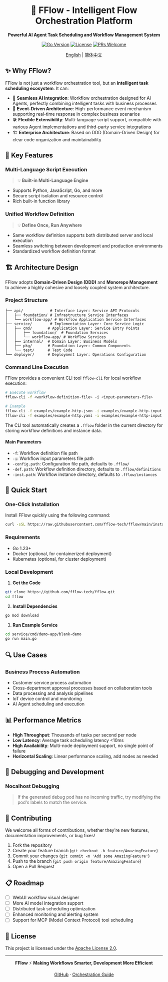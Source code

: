 <div align="center">

# 🚀 FFlow - Intelligent Flow Orchestration Platform

**Powerful AI Agent Task Scheduling and Workflow Management System**

[![Go Version](https://img.shields.io/badge/Go-1.16+-blue.svg)](https://golang.org/)
[![License](https://img.shields.io/badge/License-Apache%202.0-green.svg)](LICENSE)
[![PRs Welcome](https://img.shields.io/badge/PRs-welcome-brightgreen.svg)](CONTRIBUTING.md)

[English](README.md) | [简体中文](README.zh-CN.md)

</div>

## ✨ Why FFlow?

FFlow is not just a workflow orchestration tool, but an **intelligent task scheduling ecosystem**. It can:

- 🤖 **Seamless AI Integration**: Workflow orchestration designed for AI Agents, perfectly combining intelligent tasks with business processes
- 🔄 **Event-Driven Architecture**: High-performance event mechanism supporting real-time response in complex business scenarios
- 🛠️ **Flexible Extensibility**: Multi-language script support, compatible with various Agent implementations and third-party service integrations
- 🏗️ **Enterprise Architecture**: Based on DDD (Domain-Driven Design) for clear code organization and maintainability

## 🌟 Key Features

### Multi-Language Script Execution

> 💡 **Built-in Multi-Language Engine**

- Supports Python, JavaScript, Go, and more
- Secure script isolation and resource control
- Rich built-in function library

### Unified Workflow Definition

> 💡 **Define Once, Run Anywhere**

- Same workflow definition supports both distributed server and local execution
- Seamless switching between development and production environments
- Standardized workflow definition format

## 🏗️ Architecture Design

FFlow adopts **Domain-Driven Design (DDD)** and **Monorepo Management** to achieve a highly cohesive and loosely coupled system architecture.

### Project Structure

```
├── api/            # Interface Layer: Service API Protocols
│   ├── foundation/ # Infrastructure Service Interfaces
│   └── workflow-app/ # Workflow Application Service Interfaces
├── service/        # Implementation Layer: Core Service Logic
│   ├── cmd/       # Application Layer: Service Entry Points
│   │   ├── foundation/  # Foundation Services
│   │   └── workflow-app/ # Workflow Services
│   ├── internal/  # Domain Layer: Business Models
│   ├── pkg/       # Foundation Layer: Common Components
│   └── test/      # Test Code
└── deployer/      # Deployment Layer: Operations Configuration
```

### Command Line Execution

FFlow provides a convenient CLI tool `fflow-cli` for local workflow execution:

```bash
# Execute workflow
fflow-cli -f <workflow-definition-file> -i <input-parameters-file>

# Example
fflow-cli -f examples/example-http.json -i examples/example-http-input.json
fflow-cli -f examples/example-http.yaml -i examples/example-http-input.json
```

The CLI tool automatically creates a `.fflow` folder in the current directory for storing workflow definitions and instance data.

#### Main Parameters

- `-f`: Workflow definition file path
- `-i`: Workflow input parameters file path
- `-config.path`: Configuration file path, defaults to `.fflow/`
- `-def.path`: Workflow definition directory, defaults to `.fflow/definitions`
- `-inst.path`: Workflow instance directory, defaults to `.fflow/instances`

## 🚀 Quick Start

### One-Click Installation

Install FFlow quickly using the following command:

```bash
curl -sSL https://raw.githubusercontent.com/fflow-tech/fflow/main/install.sh | bash
```

### Requirements

- Go 1.23+
- Docker (optional, for containerized deployment)
- Kubernetes (optional, for cluster deployment)

### Local Development

1. **Get the Code**

```bash
git clone https://github.com/fflow-tech/fflow.git
cd fflow
```

2. **Install Dependencies**

```bash
go mod download
```

3. **Run Example Service**

```bash
cd service/cmd/demo-app/blank-demo
go run main.go
```

## 🔍 Use Cases

### Business Process Automation

- Customer service process automation
- Cross-department approval processes based on collaboration tools
- Data processing and analysis pipelines
- IoT device control and monitoring
- AI Agent scheduling and execution

## 📊 Performance Metrics

- **High Throughput**: Thousands of tasks per second per node
- **Low Latency**: Average task scheduling latency <10ms
- **High Availability**: Multi-node deployment support, no single point of failure
- **Horizontal Scaling**: Linear performance scaling, add nodes as needed

## 🔨 Debugging and Development

### Nocalhost Debugging

> If the generated debug pod has no incoming traffic, try modifying the pod's labels to match the service.

## 🤝 Contributing

We welcome all forms of contributions, whether they're new features, documentation improvements, or bug fixes!

1. Fork the repository
2. Create your feature branch (`git checkout -b feature/AmazingFeature`)
3. Commit your changes (`git commit -m 'Add some AmazingFeature'`)
4. Push to the branch (`git push origin feature/AmazingFeature`)
5. Open a Pull Request

## 📋 Roadmap

- [ ] WebUI workflow visual designer
- [ ] More AI model integration support
- [ ] Distributed task scheduling optimization
- [ ] Enhanced monitoring and alerting system
- [ ] Support for MCP (Model Context Protocol) tool scheduling

## 📄 License

This project is licensed under the [Apache License 2.0](https://www.apache.org/licenses/LICENSE-2.0).

---

<div align="center">

**FFlow** ⚡ **Making Workflows Smarter, Development More Efficient**

[GitHub](https://github.com/fflow-tech/fflow) · [Orchestration Guide](https://github.com/fflow-tech/fflow/blob/main/docs/user-guide.md)

</div>
